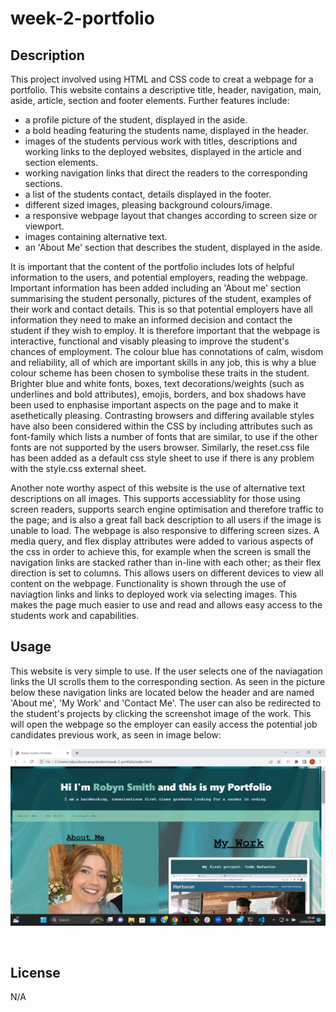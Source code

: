 # week-2-portfolio

## Description

This project involved using HTML and CSS code to creat a webpage for a portfolio. This website contains a descriptive title, header, navigation, main, aside, article, section and footer elements. Further features include: 
- a profile picture of the student, displayed in the aside.
- a bold heading featuring the students name, displayed in the header.
- images of the students pervious work with titles, descriptions and working links to the deployed websites, displayed in the article and section elements.
- working navigation links that direct the readers to the corresponding sections.
- a list of the students contact, details displayed in the footer.
- different sized images, pleasing background colours/image.
- a responsive webpage layout that changes according to screen size or viewport.
- images containing alternative text.
- an 'About Me' section that describes the student, displayed in the aside.

It is important that the content of the portfolio includes lots of helpful information to the users, and potential employers, reading the webpage. Important information has been added including an 'About me' section summarising the student personally, pictures of the student, examples of their work and contact details. This is so that potential employers have all information they need to make an informed decision and contact the student if they wish to employ. It is therefore important that the webpage is interactive, functional and visably pleasing to improve the student's chances of employment. The colour blue has connotations of calm, wisdom and reliability, all of which are important skills in any job, this is why a blue colour scheme has been chosen to symbolise these traits in the student. Brighter blue and white fonts, boxes, text decorations/weights (such as underlines and bold attributes), emojis, borders, and box shadows have been used to enphasise important aspects on the page and to make it asethetically pleasing. Contrasting browsers and differing available styles have also been considered within the CSS by including attributes such as font-family which lists a number of fonts that are similar, to use if the other fonts are not supported by the users browser. Similarly, the reset.css file has been added as a default css style sheet to use if there is any problem with the style.css external sheet. 

Another note worthy aspect of this website is the use of alternative text descriptions on all images. This supports accessiablity for those using screen readers, supports search engine optimisation and therefore traffic to the page; and is also a great fall back description to all users if the image is unable to load. The webpage is also responsive to differing screen sizes. A media query, and flex display attributes were added to various aspects of the css in order to achieve this, for example when the screen is small the navigation links are stacked rather than in-line with each other; as their flex direction is set to columns. This allows users on different devices to view all content on the webpage. Functionality is shown through the use of naviagtion links and links to deployed work via selecting images. This makes the page much easier to use and read and allows easy access to the students work and capabilities. 

## Usage
This website is very simple to use. If the user selects one of the naviagation links the UI scrolls them to the corresponding section. As seen in the picture below these navigation links are located below the header and are named 'About me', 'My Work' and 'Contact Me'. The user can also be redirected to the student's projects by clicking the screenshot image of the work. This will open the webpage so the employer can easily access the potential job candidates previous work, as seen in image below:

![A screenshot of the top Robyn Smith's portfolio webpage including a header, a large title, images of Robyn, an about me section and pictures and titles of Robyn's previous work](/assets/images/screenshot-portfolio.png)

```


```

## License
N/A